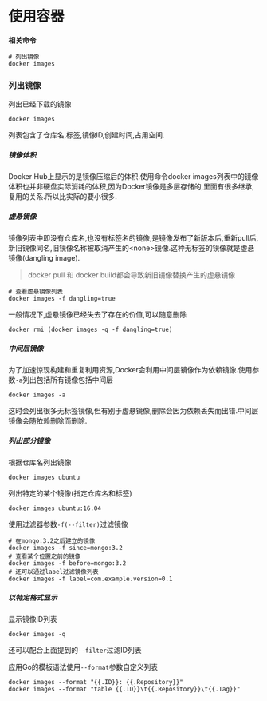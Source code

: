 # 使用容器

**相关命令**

```
# 列出镜像
docker images
```

### 列出镜像

列出已经下载的镜像

```
docker images
```

列表包含了仓库名,标签,镜像ID,创建时间,占用空间.

##### 镜像体积

Docker Hub上显示的是镜像压缩后的体积.使用命令docker images列表中的镜像体积也并非硬盘实际消耗的体积,因为Docker镜像是多层存储的,里面有很多继承,复用的关系.所以比实际的要小很多.

##### 虚悬镜像

镜像列表中即没有仓库名,也没有标签名的镜像,是镜像发布了新版本后,重新pull后,新旧镜像同名,旧镜像名称被取消产生的&lt;none&gt;镜像.这种无标签的镜像就是虚悬镜像\(dangling image\).

> docker pull 和 docker build都会导致新旧镜像替换产生的虚悬镜像

```
# 查看虚悬镜像列表
docker images -f dangling=true
```

一般情况下,虚悬镜像已经失去了存在的价值,可以随意删除

```
docker rmi (docker images -q -f dangling=true)
```

##### 中间层镜像

为了加速惊现构建和重复利用资源,Docker会利用中间层镜像作为依赖镜像.使用参数`-a`列出包括所有镜像包括中间层

```
docker images -a
```

这时会列出很多无标签镜像,但有别于虚悬镜像,删除会因为依赖丢失而出错.中间层镜像会随依赖删除而删除.

##### 列出部分镜像

根据仓库名列出镜像

```
docker images ubuntu
```

列出特定的某个镜像\(指定仓库名和标签\)

```
docker images ubuntu:16.04
```

使用过滤器参数`-f(--filter)`过滤镜像

```
# 在mongo:3.2之后建立的镜像
docker images -f since=mongo:3.2
# 查看某个位置之前的镜像
docker images -f before=mongo:3.2
# 还可以通过label过滤镜像列表
docker images -f label=com.example.version=0.1
```

##### 以特定格式显示

显示镜像ID列表

```
docker images -q
```

还可以配合上面提到的`--filter`过滤ID列表

应用Go的模板语法使用`--format`参数自定义列表

```
docker images --format "{{.ID}}: {{.Repository}}"
docker images --format "table {{.ID}}\t{{.Repository}}\t{{.Tag}}"
```



